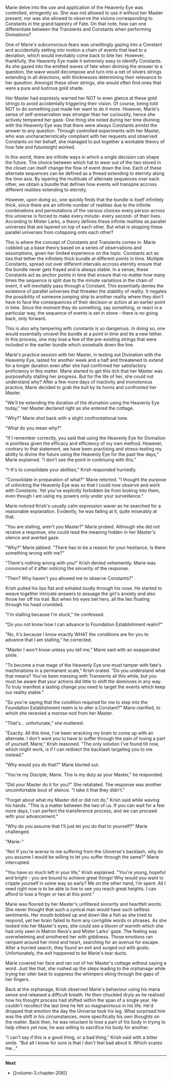 
Marie delve into the use and application of the Heavenly Eye was controlled, stringently so. She was not allowed to use it without her Master present, nor was she allowed to observe the visions corresponding to Constants in the grand tapestry of Fate. On that note, how can one differentiate between the Transients and Constants when performing Divinations?

One of Marie's subconscious fears was unwittingly gazing into a Constant and accidentally setting into motion a chain of events that lead to a deviation, which would inevitably come back to bite her. However, thankfully, the Heavenly Eye made it extremely easy to identify Constants. As she gazed into the emitted waves of fate when divining the answer to a question, the wave would decompose and turn into a net of silvers strings extending in all directions, with thicknesses determining their relevance to her question. Amongst these silver strings, she would often find ones that were a pure and lustrous gold shade.  

Her Master had expressly warned her NOT to even glance at these gold strings to avoid accidentally triggering their vision. Of course, being told NOT to do something just made her want to do it more. However, Marie's sense of self-preservation was stronger than her curiousity, hence she actively tempered her gaze. One thing she noted during her time divining with the Heavenly Eye was that there were always Constants amidst the answer to any question. Through controlled experiments with her Master, who was uncharacteristically compliant with her requests and observed Constants on her behalf, she managed to put together a workable theory of how fate and futuresight worked.

In this world, there are infinite ways in which a single decision can shape the future. The choice between which hat to wear out of the two stored in the closet can itself change the flow of event down the line. Each of these alternate sequences can be defined as a thread extending to eternity along the time axis. By layering the multitude of alternate sequences over each other, we obtain a bundle that defines how events will transpire accross different realities extending to eternity.

However, upon doing so, one quickly finds that the bundle is itself infinitely thick, since there are an infinite number of realities due to the infinite combinations and permutations of the various choices every person across this universe is forced to make every minute- every second- of their lives. According to Mister Larks, a theory defines these infinite realities as parallel universes that are layered on top of each other. But what is stopping these parallel universes from collapsing onto each other?

This is where the concept of Constants and Transients comes in. Marie cobbled up a base theory based on a series of observations and assumptions, given her limited experience on the topic. Constants act as ties that tether the infinitely thick bundle at different points in time. Multiple Constants, spread out over different intervals accross eternity ensure that the bundle never gets frayed and is always stable. In a sense, these Constants act as anchor points in time that ensure that no matter how many times the sequence is split due to the minute variations in the chain of event, it will inevitably pass through a Constant. This essentially denies the existence of parallel universes that threaten the stability of reality. It negates the possibility of someone jumping ship to another reality where they don't have to face the consequences of their decision or action at an earlier point in time. Since the moment they do something, say something, or react in a particular way, the sequence of events is set in stone - there is no going back, only forward.

This is also why tampering with constants is so dangerous. In doing so, one would essentially unravel the bundle at a point in time and tie a new tether. In this process, one may lose a few of the pre-existing strings that were included in the earlier bundle which snowballs down the line.

Marie's practice session with her Master, in testing out Divination with the Heavenly Eye, lasted for another week and a half and threatened to extend for a longer duration even after she had confirmed her satisfactory proficiency in this matter. Marie started to get this itch that her Master was purposefully stalling her progress. But for the life of her, she could not understand why? After a few more days of inactivity and monotonous practice, Marie decided to grab the bull by its horns and confronted her Master.

"We'll be extending the duration of the divination using the Heavenly Eye today," her Master declared right as she entered the cottage.

"Why?" Marie shot back with a slight confrontational tone.

"What do you mean why?"

"If I remember correctly, you said that using the Heavenly Eye for Divination is pointless given the efficacy and efficiency of my own method. However, contrary to that statement, we have been practising and stress-testing my ability to divine the future using the Heavenly Eye for the past few days," Marie explained. "I don't see the point in continuing with this."

"I-It's to consolidate your abilities," Krish responded hurriedly.

"Consolidate in preparation of what?" Marie retorted. "I thought the purpose of unlocking the Heavenly Eye was so that I could now observe and work with Constants. Yet you've explicitly forbidden be from looking into them, even though I am using my powers only under your surveillance."

Marie noticed Krish's usually calm expression waver as he searched for a reasonable explanation. Evidently, he was failing at it, quite miserably at that.

"You are stalling, aren't you Master?" Marie probed. Although she did not receive a response, she could read the meaning hidden in her Master's silence and averted gaze.

"Why?" Marie jabbed. "There has to be a reason for your hesitance. Is there something wrong with me?"

"There's nothing wrong with you!" Krish denied vehemently. Marie was convinced of it after noticing the sincerity of the response.

"Then? Why haven't you allowed me to observe Constants?"

Krish pulled his lips flat and exhaled loudly through his nose. He started to weave together intricate answers to assuage the girl's anxiety and also throw her off his trail. But when his eyes bet hers, all the lies floating through his head crumbled.

"I'm stalling because I'm stuck," he confessed.

"Do you not know how I can advance to Foundation Establishment realm?"

"No, it's because I know exactly WHAT the conditions are for you to advance that I am stalling," he corrected.

"Master I won't know unless you tell me," Marie said with an exasperated smile.

"To become a true mage of the Heavenly Eye one must tamper with fate's machinations in a permanent scale," Krish orated. "Do you understand what that means? You've been messing with Transients all this while, but you must be aware that your actions did little to shift the dominoes in any way. To truly manifest a lasting change you need to target the events which keep our reality stable."

"So you're saying that the condition required for me to step into the Foundation Establishment realm is to alter a Constant?" Marie clarified, to which she recevied a morose nod from her Master.

"That's... unfortunate," she muttered.

"Exactly. All this time, I've been wracking my brain to come up with an alternate. I don't want you to have to suffer through the pain of losing a part of yourself, Marie," Krish reasoned. "The only solution I've found till now, which might work, is if I can redirect the backlash targeting you to me instead."

"Why would you do that?" Marie blurted out.

"You're my Disciple, Marie. This is my duty as your Master," he responded.

"Did your Master do it for you?" She retaliated. The response was another uncomfortable bout of silence. "I take it that they didn't."

"Forget about what my Master did or did not do," Krish said while waving his hands. "This is a matter between the two of us. If you can wait for a few more days, I can perfect the transference process, and we can proceed with your advancement."

"Why do you assume that I'll just let you do that to yourself?" Marie challenged.

"Marie-"

"No! If you're averse to me suffering from the Universe's backlash, why do you assume I would be willing to let you suffer through the same?" Marie interrupted.

"You have so much left in your life," Krish explained. "You're young, hopeful and bright - you are bound to achieve great things! Why would you want to cripple yourself in some way so early? Me on the other hand, I'm spent. All I need right now is to be able to live to see you reach great heights. I can afford to lose a finger or two at this point."

Marie was floored by her Master's unfiltered sincerity and heartfelt words. She never thought that such a cynical man would have such selfless sentiments. Her mouth bobbed up and down like a fish as she tried to respond, yet her brain failed to form any corrigible words or phrases. As she looked into her Master's eyes, she could see a bloom of warmth which she had only seen in Matron Reva's and Mister Larks' gaze. The feeling was overwhelming and smothered her with giddiness. Those emotions ran rampant around her mind and heart, searching for an avenue for escape. After a hurried search, they found an exit and surged out with gusto. Unfortunately, the exit happened to be Marie's tear ducts.

Marie covered her face and ran out of her Master's cottage without saying a word. Just like that, she rushed up the steps leading to the orphanage while trying her utter best to suppress the whimpers eking through the gaps of her fingers.

Back at the orphanage, Krish observed Marie's behaviour using his mana sense and released a difficult breath. He then chuckled dryly as he realised how his thought process had shifted within the span of a single year. He couldn't recollect the last time he felt so magnanimous in his life. He'd dropped that emotion the day the Universe took his leg. What surprised him was the shift in his circumstances, more specifically his own thoughts on the matter. Back then, he was reluctant to lose a part of his body in trying to help others yet now, he was willing to sacrifice his body for another.

"I can't say if this is a good thing, or a bad thing," Krish said with a bitter smile. "But all I know for sure is that I don't feel bad about it. Which scares me..."

____

**Next**
* [[volume-3.chapter-208]]